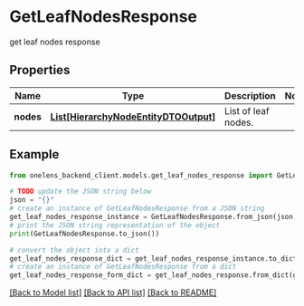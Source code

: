 # GetLeafNodesResponse

get leaf nodes response

## Properties

Name | Type | Description | Notes
------------ | ------------- | ------------- | -------------
**nodes** | [**List[HierarchyNodeEntityDTOOutput]**](HierarchyNodeEntityDTOOutput.md) | List of leaf nodes. | 

## Example

```python
from onelens_backend_client.models.get_leaf_nodes_response import GetLeafNodesResponse

# TODO update the JSON string below
json = "{}"
# create an instance of GetLeafNodesResponse from a JSON string
get_leaf_nodes_response_instance = GetLeafNodesResponse.from_json(json)
# print the JSON string representation of the object
print(GetLeafNodesResponse.to_json())

# convert the object into a dict
get_leaf_nodes_response_dict = get_leaf_nodes_response_instance.to_dict()
# create an instance of GetLeafNodesResponse from a dict
get_leaf_nodes_response_form_dict = get_leaf_nodes_response.from_dict(get_leaf_nodes_response_dict)
```
[[Back to Model list]](../README.md#documentation-for-models) [[Back to API list]](../README.md#documentation-for-api-endpoints) [[Back to README]](../README.md)


